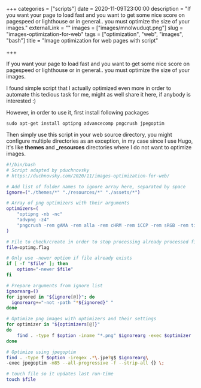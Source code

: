 +++
categories = ["scripts"]
date = 2020-11-09T23:00:00
description = "If you want your page to load fast and you want to get some nice score on pagespeed or lighthouse or in general.. you must optimize the size of your images."
externalLink = ""
images = ["images/mnolwuduqt.png"]
slug = "images-optimization-for-web"
tags = ["optimization", "web", "images", "bash"]
title = "Image optimization for web pages with script"

+++

If you want your page to load fast and you want to get some nice score on pagespeed or lighthouse or in general.. you must optimize the size of your images.

I found simple script that I actually optimized even more in order to automate this tedious task for me, might as well share it here, if anybody is interested :)

However, in order to use it, first install following packages

`sudo apt-get install optipng advancecomp pngcrush jpegoptim`

Then simply use this script in your web source directory, you might configure multiple directories as an exception, in my case since I use Hugo, it's like **themes** and **\_resources** directories where I do not want to optimize images.

```bash
#!/bin/bash
# Script adapted by pduchnovsky
# https://duchnovsky.com/2020/11/images-optimization-for-web/

# Add list of folder names to ignore array here, separated by space
ignore=("./themes/*" "./resources/*" "./assets/*")

# Array of png optimizers with their arguments
optimizers=(
    "optipng -nb -nc"
    "advpng -z4"
    "pngcrush -rem gAMA -rem alla -rem cHRM -rem iCCP -rem sRGB -rem time -ow"
)

# File to check/create in order to stop processing already processed files since last run.
file=optimg.flag

# Only use -newer option if file already exists
if [ -f "$file" ]; then
    option="-newer $file"
fi

# Prepare arguments from ignore list
ignorearg=()
for ignored in "${ignore[@]}"; do
  ignorearg+="-not -path "*${ignored}" "
done

# Optimize png images with optimizers and their settings
for optimizer in "${optimizers[@]}"
do
    find . -type f $option -iname "*.png" $ignorearg -exec $optimizer  {} \;
done

# Optimize using jpegoptim
find . -type f $option -iregex .*\.jpe?g$ $ignorearg\
-exec jpegoptim -m85 --all-progressive -f --strip-all {} \;

# touch file so it updates last run-time
touch $file
```
